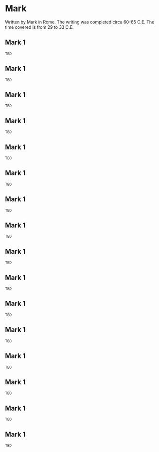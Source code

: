 # Mark

Written by Mark in Rome. The writing was completed circa 60-65 C.E. The time covered is from 29 to 33 C.E.

## Mark 1

```
TBD
```


## Mark 1

```
TBD
```


## Mark 1

```
TBD
```


## Mark 1

```
TBD
```


## Mark 1

```
TBD
```


## Mark 1

```
TBD
```


## Mark 1

```
TBD
```


## Mark 1

```
TBD
```


## Mark 1

```
TBD
```


## Mark 1

```
TBD
```


## Mark 1

```
TBD
```


## Mark 1

```
TBD
```


## Mark 1

```
TBD
```


## Mark 1

```
TBD
```


## Mark 1

```
TBD
```


## Mark 1

```
TBD
```


